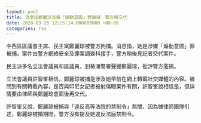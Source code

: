 ```yaml
---
layout: post
title: 消息指鄭麗琼涉嫌「煽動意圖」罪被捕　警方將交代
date: 2020-03-26 12:25:14.000000000 +08:00
categories: rss
---
```


中西區區議會主席、民主黨鄭麗琼被警方拘捕。消息指，她是涉嫌「煽動意圖」罪被捕，案件由警方網絡安全及罪案調查科接手，警方稍後見記者交代案件。

民主派多名立法會議員和區議員，到葵涌警署聲援鄭麗琼，批評警方濫捕。

立法會議員許智峯相信，鄭麗琼被捕是涉及她早前在網上轉載社交媒體的內容。被問到有關轉載內容，是否與印尼女記者被射傷眼案件有關，許智峯說相信是，但詳情要由律師與鄭麗琼會面後再交代。

許智峯又說，鄭麗琼被捕與「違反高等法院的禁制令」無關，因為據律師團隊引述，鄭麗琼被捕期間，警方沒有提及她違反法庭禁制令。
